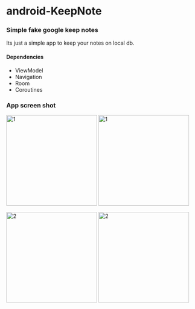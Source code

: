 # android-KeepNote
### Simple fake google keep notes

Its just a simple app to keep your notes
on local db.

#### Dependencies
- ViewModel
- Navigation
- Room
- Coroutines

### App screen shot
<img src="https://github.com/brown-kaew/android-KeepNote/blob/master/Screenshot/0.jpg?raw=true" alt="1" width="240" />  <img src="https://github.com/brown-kaew/android-KeepNote/blob/master/Screenshot/0.jpg?raw=true" alt="1" width="240" />

<img src="https://github.com/brown-kaew/android-KeepNote/blob/master/Screenshot/1.jpg?raw=true" alt="2" width="240" />  <img src="https://github.com/brown-kaew/android-KeepNote/blob/master/Screenshot/1.jpg?raw=true" alt="2" width="240" />

